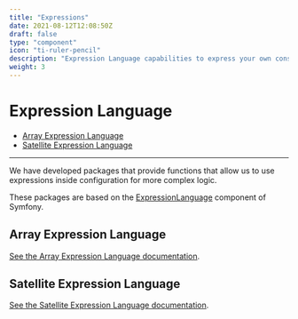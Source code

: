 ```yaml
---
title: "Expressions"
date: 2021-08-12T12:08:50Z
draft: false
type: "component"
icon: "ti-ruler-pencil"
description: "Expression Language capabilities to express your own constraints"
weight: 3
---
```


# Expression Language

- [Array Expression Language](#array-expression-language)
- [Satellite Expression Language](#satellite-expression-language)
---


We have developed packages that provide functions that allow us to use expressions inside configuration for more complex logic.

These packages are based on the [ExpressionLanguage](https://symfony.com/doc/current/components/expression_language.html) component of Symfony.

## Array Expression Language

[See the Array Expression Language documentation](../expression-language/array-expression-language).

## Satellite Expression Language

[See the Satellite Expression Language documentation](../expression-language/satellite-expression-language).

